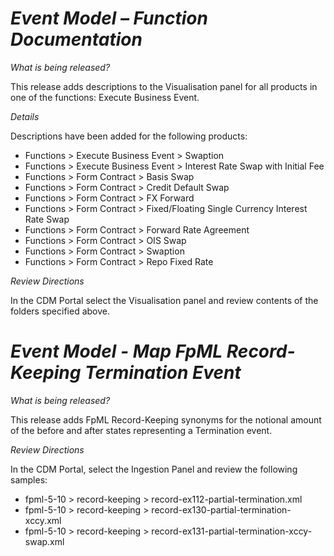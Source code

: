 # *Event Model – Function Documentation*

_What is being released?_

This release adds descriptions to the Visualisation panel for all products in one of the functions: Execute Business Event.

_Details_

Descriptions have been added for the following products:

- Functions > Execute Business Event > Swaption
- Functions > Execute Business Event > Interest Rate Swap with Initial Fee
- Functions > Form Contract > Basis Swap
- Functions > Form Contract > Credit Default Swap
- Functions > Form Contract > FX Forward
- Functions > Form Contract > Fixed/Floating Single Currency Interest Rate Swap
- Functions > Form Contract > Forward Rate Agreement
- Functions > Form Contract > OIS Swap
- Functions > Form Contract > Swaption
- Functions > Form Contract > Repo Fixed Rate

_Review Directions_

In the CDM Portal select the Visualisation panel and review contents of the folders specified above.

# *Event Model - Map FpML Record-Keeping Termination Event*

_What is being released?_

This release adds FpML Record-Keeping synonyms for the notional amount of the before  and after states representing a Termination event.

_Review Directions_

In the CDM Portal, select the Ingestion Panel and review the following samples:

- fpml-5-10 > record-keeping > record-ex112-partial-termination.xml
- fpml-5-10 > record-keeping > record-ex130-partial-termination-xccy.xml
- fpml-5-10 > record-keeping > record-ex131-partial-termination-xccy-swap.xml
